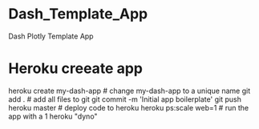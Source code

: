 # Dash_Template_App
Dash Plotly Template App

# Heroku creeate app
heroku create my-dash-app   # change my-dash-app to a unique name
git add .                   # add all files to git
git commit -m 'Initial app boilerplate'
git push heroku master      # deploy code to heroku
heroku ps:scale web=1       # run the app with a 1 heroku "dyno"
